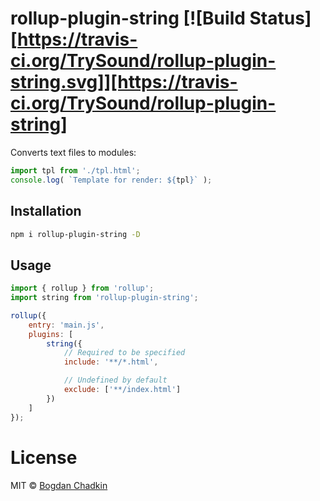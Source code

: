 # rollup-plugin-string [![Build Status][https://travis-ci.org/TrySound/rollup-plugin-string.svg]][https://travis-ci.org/TrySound/rollup-plugin-string]

Converts text files to modules:

```js
import tpl from './tpl.html';
console.log( `Template for render: ${tpl}` );
```

## Installation

```sh
npm i rollup-plugin-string -D
```

## Usage

```js
import { rollup } from 'rollup';
import string from 'rollup-plugin-string';

rollup({
	entry: 'main.js',
	plugins: [
		string({
			// Required to be specified
			include: '**/*.html',

			// Undefined by default
			exclude: ['**/index.html']
		})
	]
});
```

# License

MIT © [Bogdan Chadkin](mailto:trysound@yandex.ru)
